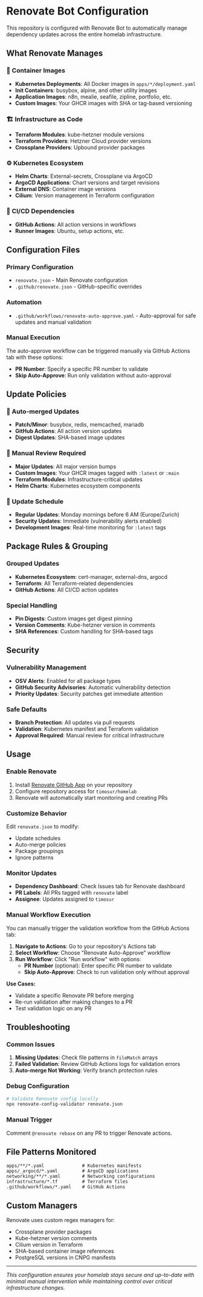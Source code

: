 # Renovate Bot Configuration

This repository is configured with Renovate Bot to automatically manage dependency updates across the entire homelab infrastructure.

## What Renovate Manages

### 🐳 Container Images

- **Kubernetes Deployments**: All Docker images in `apps/*/deployment.yaml`
- **Init Containers**: busybox, alpine, and other utility images
- **Application Images**: n8n, mealie, seafile, zipline, portfolio, etc.
- **Custom Images**: Your GHCR images with SHA or tag-based versioning

### 🏗️ Infrastructure as Code

- **Terraform Modules**: kube-hetzner module versions
- **Terraform Providers**: Hetzner Cloud provider versions
- **Crossplane Providers**: Upbound provider packages

### ⚙️ Kubernetes Ecosystem

- **Helm Charts**: External-secrets, Crossplane via ArgoCD
- **ArgoCD Applications**: Chart versions and target revisions
- **External DNS**: Container image versions
- **Cilium**: Version management in Terraform configuration

### 🔧 CI/CD Dependencies

- **GitHub Actions**: All action versions in workflows
- **Runner Images**: Ubuntu, setup actions, etc.

## Configuration Files

### Primary Configuration

- `renovate.json` - Main Renovate configuration
- `.github/renovate.json` - GitHub-specific overrides

### Automation

- `.github/workflows/renovate-auto-approve.yaml` - Auto-approval for safe updates and manual validation

### Manual Execution

The auto-approve workflow can be triggered manually via GitHub Actions tab with these options:

- **PR Number**: Specify a specific PR number to validate
- **Skip Auto-Approve**: Run only validation without auto-approval

## Update Policies

### 🚀 Auto-merged Updates

- **Patch/Minor**: busybox, redis, memcached, mariadb
- **GitHub Actions**: All action version updates
- **Digest Updates**: SHA-based image updates

### 👀 Manual Review Required

- **Major Updates**: All major version bumps
- **Custom Images**: Your GHCR images tagged with `:latest` or `:main`
- **Terraform Modules**: Infrastructure-critical updates
- **Helm Charts**: Kubernetes ecosystem components

### 📅 Update Schedule

- **Regular Updates**: Monday mornings before 6 AM (Europe/Zurich)
- **Security Updates**: Immediate (vulnerability alerts enabled)
- **Development Images**: Real-time monitoring for `:latest` tags

## Package Rules & Grouping

### Grouped Updates

- **Kubernetes Ecosystem**: cert-manager, external-dns, argocd
- **Terraform**: All Terraform-related dependencies
- **GitHub Actions**: All CI/CD action updates

### Special Handling

- **Pin Digests**: Custom images get digest pinning
- **Version Comments**: Kube-hetzner version in comments
- **SHA References**: Custom handling for SHA-based tags

## Security

### Vulnerability Management

- **OSV Alerts**: Enabled for all package types
- **GitHub Security Advisories**: Automatic vulnerability detection
- **Priority Updates**: Security patches get immediate attention

### Safe Defaults

- **Branch Protection**: All updates via pull requests
- **Validation**: Kubernetes manifest and Terraform validation
- **Approval Required**: Manual review for critical infrastructure

## Usage

### Enable Renovate

1. Install [Renovate GitHub App](https://github.com/apps/renovate) on your repository
2. Configure repository access for `timosur/homelab`
3. Renovate will automatically start monitoring and creating PRs

### Customize Behavior

Edit `renovate.json` to modify:

- Update schedules
- Auto-merge policies
- Package groupings
- Ignore patterns

### Monitor Updates

- **Dependency Dashboard**: Check Issues tab for Renovate dashboard
- **PR Labels**: All PRs tagged with `renovate` label
- **Assignee**: Updates assigned to `timosur`

### Manual Workflow Execution

You can manually trigger the validation workflow from the GitHub Actions tab:

1. **Navigate to Actions**: Go to your repository's Actions tab
2. **Select Workflow**: Choose "Renovate Auto-Approve" workflow
3. **Run Workflow**: Click "Run workflow" with options:
   - **PR Number** (optional): Enter specific PR number to validate
   - **Skip Auto-Approve**: Check to run validation only without approval

**Use Cases:**

- Validate a specific Renovate PR before merging
- Re-run validation after making changes to a PR
- Test validation logic on any PR

## Troubleshooting

### Common Issues

1. **Missing Updates**: Check file patterns in `fileMatch` arrays
2. **Failed Validation**: Review GitHub Actions logs for validation errors
3. **Auto-merge Not Working**: Verify branch protection rules

### Debug Configuration

```bash
# Validate Renovate config locally
npx renovate-config-validator renovate.json
```

### Manual Trigger

Comment `@renovate rebase` on any PR to trigger Renovate actions.

## File Patterns Monitored

```
apps/**/*.yaml              # Kubernetes manifests
apps/_argocd/*.yaml         # ArgoCD applications
networking/**/*.yaml        # Networking configurations
infrastructure/*.tf         # Terraform files
.github/workflows/*.yaml    # GitHub Actions
```

## Custom Managers

Renovate uses custom regex managers for:

- Crossplane provider packages
- Kube-hetzner version comments
- Cilium version in Terraform
- SHA-based container image references
- PostgreSQL versions in CNPG manifests

---

_This configuration ensures your homelab stays secure and up-to-date with minimal manual intervention while maintaining control over critical infrastructure changes._
